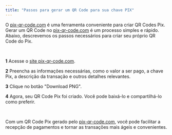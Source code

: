 ```yaml
---
title: "Passos para gerar um QR Code para sua chave PIX"
---
```



O [pix-qr-code.com](https://pix-qr-code.com) é uma ferramenta conveniente para criar QR Codes Pix. Gerar um QR Code no [pix-qr-code.com](https://pix-qr-code.com) é um processo simples e rápido. Abaixo, descrevemos os passos necessários para criar seu próprio QR Code do Pix.

<br />


**1** Acesse o [site pix-qr-code.com](https://pix-qr-code.com).

**2** Preencha as informações necessárias, como o valor a ser pago, a chave Pix, a descrição da transação e outros detalhes relevantes.

**3** Clique no botão "Download PNG".

**4** Agora, seu QR Code Pix foi criado. Você pode baixá-lo e compartilhá-lo como preferir.

<br />

Com um QR Code Pix gerado pelo [pix-qr-code.com](https://pix-qr-code.com), você pode facilitar a recepção de pagamentos e tornar as transações mais ágeis e convenientes.
